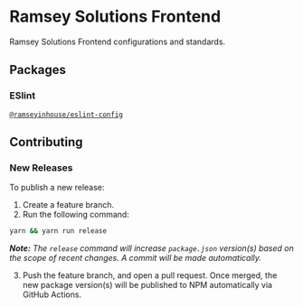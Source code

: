 # Ramsey Solutions Frontend

Ramsey Solutions Frontend configurations and standards.

## Packages

### ESlint

[`@ramseyinhouse/eslint-config`](./packages/eslint-config/README.md)

## Contributing

### New Releases

To publish a new release:

1. Create a feature branch.
2. Run the following command:

```bash
yarn && yarn run release
```

_**Note:** The `release` command will increase `package.json` version(s) based on the scope of recent changes. A commit will be made automatically._

3. Push the feature branch, and open a pull request. Once merged, the new package version(s) will be published to NPM automatically via GitHub Actions.
